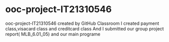 # ooc-project-IT21310546
ooc-project-IT21310546 created by GitHub Classroom
I created payment class,visacard class and creditcard class
And I submitted our group project report( MLB_6.01_05) and our main programe 

